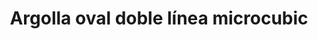 ---
title: Argolla oval doble línea microcubic
date: 
draft: false

# descripcion
description : Argolla de plata con doble línea de microcubic. Forma oval, no redonda.

materials: Plata 925

color: Plateado

dimensions: 1,2 diam 0,4 ancho

code: 01-11-0356

type: "Aros"

categories: []

# Images
# first image will be shown in the product page
images:
  # - image: "images/path_to_image"
  # La ubicacion de las imagenes es imagenes/Aros/Aros.Argollas/01-11-0356-argolla-oval-doble-linea-microcubic
  - image: "./images/aros/argollas/01-11-0356-argolla-oval-doble-linea-microcubic_a.JPG"
---